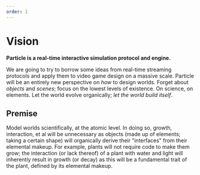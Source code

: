 ```yaml
---
order: 1
---
```

# Vision

**Particle is a real-time interactive simulation protocol and engine.**

We are going to try to borrow some ideas from real-time streaming protocols and apply them to video game design on a massive scale. Particle will be an entirely new perspective on _how_ to design worlds. Forget about _objects_ and _scenes_; focus on the lowest levels of existence. On science, on elements. Let the world evolve organically; _let the world build itself_.

## Premise

Model worlds scientifically, at the atomic level. In doing so, growth, interaction, et al will be unnecessary as objects (made up of elements; taking a certain shape) will organically derive their "interfaces" from their elemental makeup. For example, plants will not require code to make them grow; the interaction (or lack thereof) of a plant with water and light will inherently result in growth (or decay) as this will be a fundamental trait of the plant, defined by its elemental makeup.
